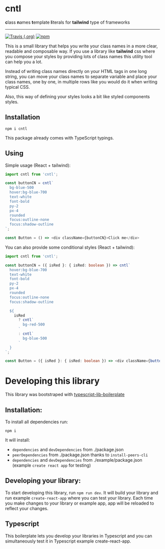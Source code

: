# cntl

**c**lass **n**ames **t**emplate **l**iterals for **tailwind** type of frameworks

---
[![Travis (.org)](https://img.shields.io/travis/michal-wrzosek/cntl)](https://travis-ci.com/michal-wrzosek/cntl)
[![npm](https://img.shields.io/npm/v/cntl)](https://www.npmjs.com/package/cntl)

This is a small library that helps you write your class names in a more clear, readable and composable way. If you use a library like **tailwind** css where you compose your styles by providing lots of class names this utility tool can help you a lot.

Instead of writing class names directly on your HTML tags in one long string, you can move your class names to separate variable and place your class names, one by one, in multiple rows like you would do it when writing typical CSS.

Also, this way of defining your styles looks a bit like styled components styles.

## Installation

```
npm i cntl
```

This package already comes with TypeScript typings.

## Using

Simple usage (React + tailwind):

```typescript
import cntl from 'cntl';

const buttonCN = cntl`
  bg-blue-500
  hover:bg-blue-700
  text-white
  font-bold
  py-2
  px-4
  rounded
  focus:outline-none
  focus:shadow-outline
`;

const Button = () => <div className={buttonCN}>Click me</div>
```

You can also provide some conditional styles (React + tailwind):

```typescript
import cntl from 'cntl';

const buttonCN = ({ isRed }: { isRed: boolean }) => cntl`
  hover:bg-blue-700
  text-white
  font-bold
  py-2
  px-4
  rounded
  focus:outline-none
  focus:shadow-outline

  ${
    isRed
      ? cntl`
        bg-red-500
      `
      : cntl`
        bg-blue-500
      `
  }
`;

const Button = ({ isRed }: { isRed: boolean }) => <div className={buttonCN({ isRed })}>Click me</div>
```

# Developing this library

This library was bootstraped with [typescript-lib-boilerplate](https://github.com/michal-wrzosek/typescript-lib-boilerplate)

## Installation:

To install all dependencies run:
```
npm i
```

It will install:
- `dependencies` and `devDependencies` from ./package.json
- `peerDependencies` from ./package.json thanks to `install-peers-cli`
- `dependencies` and `devDependencies` from ./example/package.json (example `create react app` for testing)

## Developing your library:

To start developing this library, run `npm run dev`. It will build your library and run example `create-react-app` where you can test your library. Each time you make changes to your library or example app, app will be reloaded to reflect your changes.

## Typescript

This boilerplate lets you develop your libraries in Typescript and you can simultaneously test it in Typescript example create-react-app.
